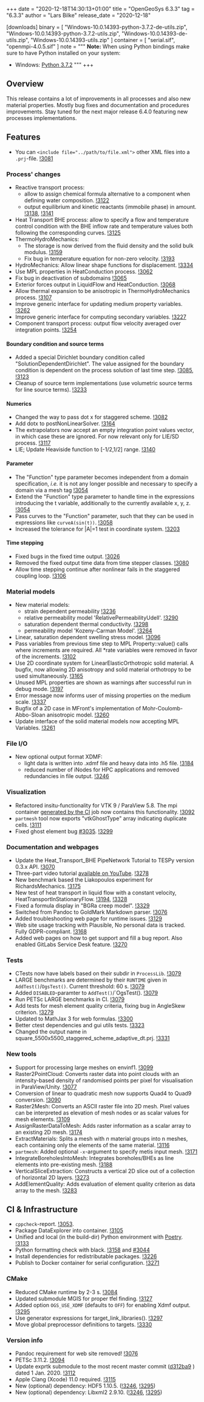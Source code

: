 +++
date = "2020-12-18T14:30:13+01:00"
title = "OpenGeoSys 6.3.3"
tag = "6.3.3"
author = "Lars Bilke"
release_date = "2020-12-18"

[downloads]
binary = [
    "Windows-10.0.14393-python-3.7.2-de-utils.zip",
    "Windows-10.0.14393-python-3.7.2-utils.zip",
    "Windows-10.0.14393-de-utils.zip",
    "Windows-10.0.14393-utils.zip"
]
container = [
    "serial.sif",
    "openmpi-4.0.5.sif"
]
note = """
**Note:** When using Python bindings make sure to have Python installed on your system:

- Windows: [Python 3.7.2](https://www.python.org/ftp/python/3.7.2/python-3.7.2-amd64-webinstall.exe)
"""
+++

<!-- vale off -->

## Overview

This release contains a lot of improvements in all processes and also new material properties. Mostly bug fixes and documentation and procedures improvements. Stay tuned for the next major release 6.4.0 featuring new processes implementations.

## Features

- You can `<include file="../path/to/file.xml">` other XML files into a `.prj`-file. [!3081](https://gitlab.opengeosys.org/ogs/ogs/-/merge_requests/3081)

### Process' changes

- Reactive transport process:
  - allow to assign chemical formula alternative to a component when defining water composition. [!3122](https://gitlab.opengeosys.org/ogs/ogs/-/merge_requests/3122)
  - output equilibrium and kinetic reactants (immobile phase) in amount. [!3138](https://gitlab.opengeosys.org/ogs/ogs/-/merge_requests/3138), [!3141](https://gitlab.opengeosys.org/ogs/ogs/-/merge_requests/3141)
- Heat Transport BHE process: allow to specify a flow and temperature control condition with the BHE inflow rate and temperature values both following the corresponding curves. [!3125](https://gitlab.opengeosys.org/ogs/ogs/-/merge_requests/3125)
- ThermoHydroMechanics:
  - The storage is now derived from the fluid density and the solid bulk modulus. [!3159](https://gitlab.opengeosys.org/ogs/ogs/-/merge_requests/3159)
  - Fix bug in temperature equation for non-zero velocity. [!3193](https://gitlab.opengeosys.org/ogs/ogs/-/merge_requests/3193)
- HydroMechanics: Allow linear shape functions for displacement. [!3334](https://gitlab.opengeosys.org/ogs/ogs/-/merge_requests/3334)
- Use MPL properties in HeatConduction process. [!3062](https://gitlab.opengeosys.org/ogs/ogs/-/merge_requests/3062)
- Fix bug in deactivation of subdomains [!3065](https://gitlab.opengeosys.org/ogs/ogs/-/merge_requests/3065)
- Exterior forces output in LiquidFlow and HeatConduction. [!3068](https://gitlab.opengeosys.org/ogs/ogs/-/merge_requests/3068)
- Allow thermal expansion to be anisotropic in ThermoHydroMechanics process. [!3107](https://gitlab.opengeosys.org/ogs/ogs/-/merge_requests/3107)
- Improve generic interface for updating medium property variables. [!3262](https://gitlab.opengeosys.org/ogs/ogs/-/merge_requests/3262)
- Improve generic interface for computing secondary variables. [!3227](https://gitlab.opengeosys.org/ogs/ogs/-/merge_requests/3227)
- Component transport process: output flow velocity averaged over integration points. [!3254](https://gitlab.opengeosys.org/ogs/ogs/-/merge_requests/3254)

#### Boundary condition and source terms

- Added a special Dirichlet boundary condition called "SolutionDependentDirichlet". The value assigned for the boundary condition is dependent on the process solution of last time step. [!3085](https://gitlab.opengeosys.org/ogs/ogs/-/merge_requests/3085), [!3123](https://gitlab.opengeosys.org/ogs/ogs/-/merge_requests/3123)
- Cleanup of source term implementations (use volumetric source terms for line source terms). [!3233](https://gitlab.opengeosys.org/ogs/ogs/-/merge_requests/3233)

#### Numerics

- Changed the way to pass dot x for staggered scheme. [!3082](https://gitlab.opengeosys.org/ogs/ogs/-/merge_requests/3082)
- Add dotx to postNonLinearSolver. [!3164](https://gitlab.opengeosys.org/ogs/ogs/-/merge_requests/3164)
- The extrapolators now accept an empty integration point values vector, in which case these are ignored. For now relevant only for LIE/SD process. [!3117](https://gitlab.opengeosys.org/ogs/ogs/-/merge_requests/3117)
- LIE; Update Heaviside function to [-1/2,1/2] range. [!3140](https://gitlab.opengeosys.org/ogs/ogs/-/merge_requests/3140)

#### Parameter

- The "Function" type parameter becomes independent from a domain specification, *i.e.* it is not any longer possible and necessary to specify a domain via a mesh tag [!3054](https://gitlab.opengeosys.org/ogs/ogs/-/merge_requests/3054)
- Extend the "Function" type parameter to handle time in the expressions introducing the t variable, additionally to the currently available x, y, z. [!3054](https://gitlab.opengeosys.org/ogs/ogs/-/merge_requests/3054)
- Pass curves to the "Function" parameter, such that they can be used in expressions like `curveA(sin(t))`. [!3058](https://gitlab.opengeosys.org/ogs/ogs/-/merge_requests/3058)
- Increased the tolerance for |A|=1 test in coordinate system. [!3203](https://gitlab.opengeosys.org/ogs/ogs/-/merge_requests/3203)

#### Time stepping

- Fixed bugs in the fixed time output. [!3026](https://gitlab.opengeosys.org/ogs/ogs/-/merge_requests/3026)
- Removed the fixed output time data from time stepper classes. [!3080](https://gitlab.opengeosys.org/ogs/ogs/-/merge_requests/3080)
- Allow time stepping continue after nonlinear fails in the staggered coupling loop. [!3106](https://gitlab.opengeosys.org/ogs/ogs/-/merge_requests/3106)

### Material models

- New material models:
  - strain dependent permeability [!3236](https://gitlab.opengeosys.org/ogs/ogs/-/merge_requests/3236)
  - relative permeability model 'RelativePermeabilityUdell'. [!3290](https://gitlab.opengeosys.org/ogs/ogs/-/merge_requests/3290)
  - saturation dependent thermal conductivity. [!3298](https://gitlab.opengeosys.org/ogs/ogs/-/merge_requests/3298)
  - permeability model 'Kozeny-Carman Model'. [!3264](https://gitlab.opengeosys.org/ogs/ogs/-/merge_requests/3264)
- Linear, saturation dependent swelling stress model. [!3096](https://gitlab.opengeosys.org/ogs/ogs/-/merge_requests/3096)
- Pass variables from previous time step to MPL Property::value() calls where increments are required. All *rate variables were removed in
favor of the increments. [!3102](https://gitlab.opengeosys.org/ogs/ogs/-/merge_requests/3102)
- Use 2D coordinate system for LinearElasticOrthotropic solid material. A bugfix, now allowing 2D anisotropy and solid material orthotropy to be used simultaneously. [!3165](https://gitlab.opengeosys.org/ogs/ogs/-/merge_requests/3165)
- Unused MPL properties are shown as warnings after successful run in debug mode. [!3197](https://gitlab.opengeosys.org/ogs/ogs/-/merge_requests/3197)
- Error message now informs user of missing properties on the medium scale. [!3337](https://gitlab.opengeosys.org/ogs/ogs/-/merge_requests/3337)
- Bugfix of a 2D case in MFront's implementation of Mohr-Coulomb-Abbo-Sloan anisotropic model. [!3260](https://gitlab.opengeosys.org/ogs/ogs/-/merge_requests/3260)
- Update interface of the solid material models now accepting MPL Variables. [!3261](https://gitlab.opengeosys.org/ogs/ogs/-/merge_requests/3261)

### File I/O

- New optional output format XDMF:
  - light data is written into .xdmf file and heavy data into .h5 file. [!3184](https://gitlab.opengeosys.org/ogs/ogs/-/merge_requests/3184)
  - reduced number of iNodes for HPC applications and removed redundancies in file output. [!3246](https://gitlab.opengeosys.org/ogs/ogs/-/merge_requests/3246)

### Visualization

- Refactored insitu-functionality for VTK 9 / ParaView 5.8. The mpi container [generated by the CI](https://gitlab.opengeosys.org/ogs/ogs/-/jobs/artifacts/master/browse/ThirdParty/container-maker/_out/images?job=container) job now contains this functionality. [!3092](https://gitlab.opengeosys.org/ogs/ogs/-/merge_requests/3092)
- `partmesh` tool now exports "vtkGhostType" array indicating duplicate cells. [!3111](https://gitlab.opengeosys.org/ogs/ogs/-/merge_requests/3111)
- Fixed ghost element bug [#3035](https://gitlab.opengeosys.org/ogs/ogs/-/issues/3035). [!3299](https://gitlab.opengeosys.org/ogs/ogs/-/merge_requests/3299)

### Documentation and webpages

- Update the Heat_Transport_BHE PipeNetwork Tutorial to TESPy version 0.3.x API. [!3070](https://gitlab.opengeosys.org/ogs/ogs/-/merge_requests/3070)
- Three-part video tutorial [available on YouTube](https://www.youtube.com/watch?v=BULunRJQRJ0&list=PLU_clTnZqNAeOXENl79kQwn0pgHGittX1&index=1). [!3278](https://gitlab.opengeosys.org/ogs/ogs/-/merge_requests/3278)
- New benchmark based the Liakopoulos experiment for RichardsMechanics. [!3175](https://gitlab.opengeosys.org/ogs/ogs/-/merge_requests/3175)
- New test of heat transport in liquid flow with a constant velocity, HeatTransportInStationaryFlow. [!3194](https://gitlab.opengeosys.org/ogs/ogs/-/merge_requests/3194), [!3328](https://gitlab.opengeosys.org/ogs/ogs/-/merge_requests/3328)
- Fixed a formula display in "BGRa creep model". [!3329](https://gitlab.opengeosys.org/ogs/ogs/-/merge_requests/3329)
- Switched from Pandoc to GoldMark Markdown parser. [!3076](https://gitlab.opengeosys.org/ogs/ogs/-/merge_requests/3076)
- Added troubleshooting web page for runtime issues. [!3129](https://gitlab.opengeosys.org/ogs/ogs/-/merge_requests/3129)
- Web site usage tracking with Plausible, No personal data is tracked. Fully GDPR-compliant. [!3168](https://gitlab.opengeosys.org/ogs/ogs/-/merge_requests/3168)
- Added web pages on how to get support and fill a bug report. Also enabled GitLabs Service Desk feature. [!3270](https://gitlab.opengeosys.org/ogs/ogs/-/merge_requests/3270)

### Tests

- CTests now have labels based on their subdir in `ProcessLib`. [!3079](https://gitlab.opengeosys.org/ogs/ogs/-/merge_requests/3079)
- LARGE benchmarks are determined by their `RUNTIME` given in `AddTest()`/`OgsTest()`. Current threshold: 60 s. [!3079](https://gitlab.opengeosys.org/ogs/ogs/-/merge_requests/3079)
- Added `DISABLED`-paramter to `AddTest()`/`OgsTest(). [!3079](https://gitlab.opengeosys.org/ogs/ogs/-/merge_requests/3079)
- Run PETSc LARGE benchmarks in CI. [!3079](https://gitlab.opengeosys.org/ogs/ogs/-/merge_requests/3079)
- Add tests for mesh element quality criteria, fixing bug in AngleSkew criterion. [!3279](https://gitlab.opengeosys.org/ogs/ogs/-/merge_requests/3279)
- Updated to MathJax 3 for web formulas. [!3300](https://gitlab.opengeosys.org/ogs/ogs/-/merge_requests/3300)
- Better ctest dependencies and gui utils tests. [!3323](https://gitlab.opengeosys.org/ogs/ogs/-/merge_requests/3323)
- Changed the output name in square_5500x5500_staggered_scheme_adaptive_dt.prj. [!3331](https://gitlab.opengeosys.org/ogs/ogs/-/merge_requests/3331)

### New tools

- Support for processing large meshes on envinf1. [!3099](https://gitlab.opengeosys.org/ogs/ogs/-/merge_requests/3099)
- Raster2PointCloud: Converts raster data into point clouds with an intensity-based density of randomised points per pixel for visualisation in ParaView/Unity. [!3077](https://gitlab.opengeosys.org/ogs/ogs/-/merge_requests/3077)
- Conversion of linear to quadratic mesh now supports Quad4 to Quad9 conversion. [!3090](https://gitlab.opengeosys.org/ogs/ogs/-/merge_requests/3090)
- Raster2Mesh: Converts an ASCII raster file into 2D mesh. Pixel values can be interpreted as elevation of mesh nodes or as scalar values for mesh elements. [!3109](https://gitlab.opengeosys.org/ogs/ogs/-/merge_requests/3109)
- AssignRasterDataToMesh: Adds raster information as a scalar array to an existing 2D mesh. [!3174](https://gitlab.opengeosys.org/ogs/ogs/-/merge_requests/3174)
- ExtractMaterials: Splits a mesh with *n* material groups into n meshes, each containing only the elements of the same material. [!3116](https://gitlab.opengeosys.org/ogs/ogs/-/merge_requests/3116)
- `partmesh`: Added optional `-x`-argument to specify metis input mesh. [!3171](https://gitlab.opengeosys.org/ogs/ogs/-/merge_requests/3171)
- IntegrateBoreholesIntoMesh: Integrates boreholes/BHEs as line elements into pre-existing mesh. [!3188](https://gitlab.opengeosys.org/ogs/ogs/-/merge_requests/3188)
- VerticalSliceExtraction: Constructs a vertical 2D slice out of a collection of horizontal 2D layers. [!3273](https://gitlab.opengeosys.org/ogs/ogs/-/merge_requests/3273)
- AddElementQuality: Adds evaluation of element quality criterion as data array to the mesh. [!3283](https://gitlab.opengeosys.org/ogs/ogs/-/merge_requests/3283)

## CI & Infrastructure

- `cppcheck`-report. [!3053](https://gitlab.opengeosys.org/ogs/ogs/-/merge_requests/3053).
- Package DataExplorer into container. [!3105](https://gitlab.opengeosys.org/ogs/ogs/-/merge_requests/3105)
- Unified and local (in the build-dir) Python environment with [Poetry](https://python-poetry.org). [!3133](https://gitlab.opengeosys.org/ogs/ogs/-/merge_requests/3133)
- Python formatting check with black. [!3158](https://gitlab.opengeosys.org/ogs/ogs/-/merge_requests/3158) and [#3044](https://gitlab.opengeosys.org/ogs/ogs/-/issues/3044)
- Install dependencies for redistributable packages. [!3226](https://gitlab.opengeosys.org/ogs/ogs/-/merge_requests/3226)
- Publish to Docker container for serial configuration. [!3271](https://gitlab.opengeosys.org/ogs/ogs/-/merge_requests/3271)

### CMake

- Reduced CMake runtime by 2-3 s. [!3084](https://gitlab.opengeosys.org/ogs/ogs/-/merge_requests/3084)
- Updated submodule MGIS for proper tfel finding. [!3127](https://gitlab.opengeosys.org/ogs/ogs/-/merge_requests/3127)
- Added option `OGS_USE_XDMF` (defaults to `OFF`) for enabling Xdmf output. [!3295](https://gitlab.opengeosys.org/ogs/ogs/-/merge_requests/3295)
- Use generator expressions for target_link_libraries(). [!3297](https://gitlab.opengeosys.org/ogs/ogs/-/merge_requests/3297)
- Move global preprocessor definitions to targets. [!3330](https://gitlab.opengeosys.org/ogs/ogs/-/merge_requests/3330)

### Version info

- Pandoc requirement for web site removed! [!3076](https://gitlab.opengeosys.org/ogs/ogs/-/merge_requests/3076)
- PETSc 3.11.2. [!3094](https://gitlab.opengeosys.org/ogs/ogs/-/merge_requests/3094)
- Update exprtk submodule to the most recent master commit ([d312ba9](https://github.com/ArashPartow/exprtk/commit/d312ba91419c9cb12c8279fd3a19096d39dfcb5e)
) dated 1 Jan. 2020. [!3112](https://gitlab.opengeosys.org/ogs/ogs/-/merge_requests/3112)
- Apple Clang (Xcode) 11.0 required. [!3115](https://gitlab.opengeosys.org/ogs/ogs/-/merge_requests/3115)
- New (optional) dependency: HDF5 1.10.5. ([!3246](https://gitlab.opengeosys.org/ogs/ogs/-/merge_requests/3246), [!3295](https://gitlab.opengeosys.org/ogs/ogs/-/merge_requests/3295))
- New (optional) dependency: Libxml2 2.9.10. ([!3246](https://gitlab.opengeosys.org/ogs/ogs/-/merge_requests/3246), [!3295](https://gitlab.opengeosys.org/ogs/ogs/-/merge_requests/3295))
